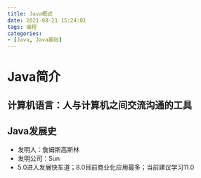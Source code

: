 ```yaml
---
title: Java概述
date: 2021-08-21 15:24:01
tags: 编程
categories:
- [Java, Java基础]
---
```


# Java简介

## 计算机语言：人与计算机之间交流沟通的工具

## Java发展史
* 发明人：詹姆斯高斯林
* 发明公司：Sun
* 5.0进入发展快车道；8.0目前商业化应用最多；当前建议学习11.0
